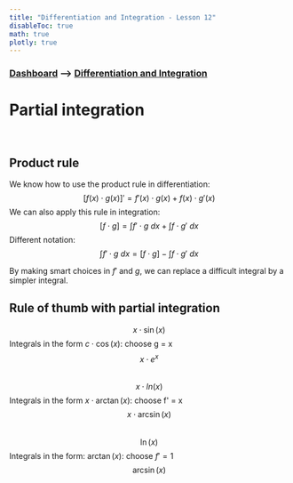 ```yaml
---
title: "Differentiation and Integration - Lesson 12"
disableToc: true
math: true
plotly: true
---
```


### [Dashboard]() --> [Differentiation and Integration](Differentiation%20and%20Integration/Differentiation%20and%20Integration.md)

# <span class="highlight-blue">Partial integration</span>
<br>

## <span class="highlight-seagreen">Product rule</span>
We know how to use the product rule in differentiation:<br>
$$[f(x)\cdot g(x)]' = f'(x)\cdot g(x) + f(x)\cdot g'(x)$$
We can also apply this rule in integration:<br>
$$[f\cdot g] = \int{f'\cdot g}\ dx + \int{f\cdot g'}\ dx$$
Different notation:<br>
$$\int{f'\cdot g}\ dx = [f\cdot g] - \int{f\cdot g'}\ dx$$

By making smart choices in $f'$ and $g$, we can replace a difficult integral by a simpler integral.<br>

## <span class="highlight-seagreen">Rule of thumb with partial integration</span>
<span class="blue">$$x\cdot \sin(x)$$</span>
Integrals in the form <span class="blue">$c\cdot \cos(x)$</span>: choose g = x<br>
<span class="blue">$$x\cdot e^{x}$$</span>
<br>
<span class="salmon">$$x\cdot ln(x)$$</span>
Integrals in the form <span class="salmon">$x\cdot \arctan(x)$</span>: choose f' = x<br>
<span class="salmon">$$x\cdot \arcsin(x)$$</span>
<br>
<span class="salmon">$$\ln(x)$$</span>
Integrals in the form: <span class="salmon">$\arctan(x)$</span>: choose $f' = 1$<br>
<span class="salmon">$$\arcsin(x)$$</span>


